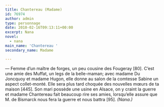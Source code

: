 ```yaml
---
title: Chantereau (Madame)
id: 76974
author: admin
type: personnage
date: 2010-02-16T09:13:11+00:00
excerpt: Nana
novel:
  - nana
main_name: 'Chantereau '
secondary_name: Madame

---
```

— Femme d&rsquo;un maître de forges, un peu cousine des Fougeray [80]. C&rsquo;est une amie des Muffat, un legs de la belle-maman; avec madame Du Joncquoy et madame Hugon, elle donne au salon de la comtesse Sabine un aspect collet-monté. Elle sera plus tard choquée des nouvelles mœurs de ta maison [445]. Son mari possède une usine en Alsace, on y craint la guerre et madame Chantereau fait beaucoup rire ses amies, lorsqu&rsquo;elle assure que M. de Bismarck nous fera la guerre et nous battra [95]. _(Nana.)_